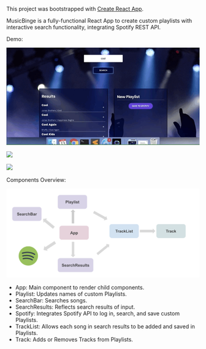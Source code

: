 This project was bootstrapped with [Create React App](https://github.com/facebook/create-react-app).

MusicBinge is a fully-functional React App to create custom playlists with interactive search functionality, integrating Spotify REST API.

Demo:

![](demo1.gif)

![](demo2.gif)

![](demo3.gif)

Components Overview:

![img](6.png)

- App: Main component to render child components.
- Playlist: Updates names of custom Playlists.
- SearchBar: Searches songs.
- SearchResults: Reflects search results of input.
- Spotify: Integrates Spotify API to log in, search, and save custom Playlists.
- TrackList: Allows each song in search results to be added and saved in Playlists.
- Track: Adds or Removes Tracks from Playlists.

